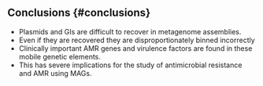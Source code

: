 ## Conclusions {#conclusions}

- Plasmids and GIs are difficult to recover in metagenome assemblies.
- Even if they are recovered they are disproportionately binned incorrectly
- Clinically important AMR genes and virulence factors are found in these mobile genetic elements.
- This has severe implications for the study of antimicrobial resistance and AMR using MAGs.
